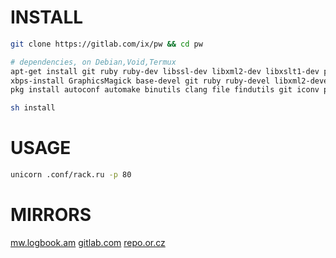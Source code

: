 # INSTALL
``` sh
git clone https://gitlab.com/ix/pw && cd pw

# dependencies, on Debian,Void,Termux
apt-get install git ruby ruby-dev libssl-dev libxml2-dev libxslt1-dev pkg-config python-pygments
xbps-install GraphicsMagick base-devel git ruby ruby-devel libxml2-devel libxslt-devel python-Pygments
pkg install autoconf automake binutils clang file findutils git iconv pkg-config python ruby ruby-dev libxslt-dev

sh install
```
# USAGE
``` sh
unicorn .conf/rack.ru -p 80
```
# MIRRORS
[mw.logbook.am](http://mw.logbook.am/src/pw/)
[gitlab.com](https://gitlab.com/ix/pw)
[repo.or.cz](http://repo.or.cz/www)
